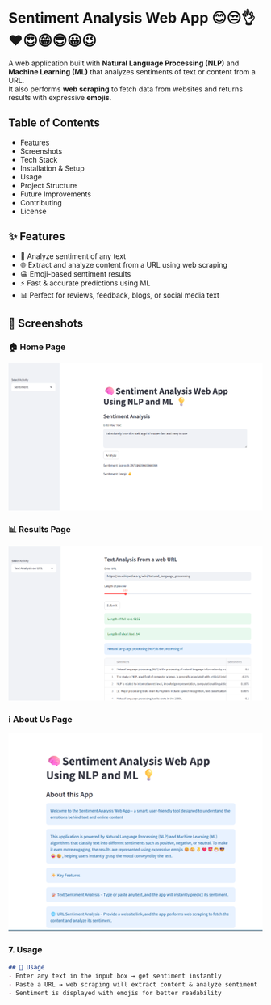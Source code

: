 # Sentiment Analysis Web App 😊😒👌❤️😍😁😎😀😉

A web application built with **Natural Language Processing (NLP)** and **Machine Learning (ML)** that analyzes sentiments of text or content from a URL.  
It also performs **web scraping** to fetch data from websites and returns results with expressive **emojis**.
## Table of Contents
- Features
- Screenshots
- Tech Stack
- Installation & Setup
- Usage
- Project Structure
- Future Improvements
- Contributing
- License
## ✨ Features
- 📝 Analyze sentiment of any text
- 🌐 Extract and analyze content from a URL using web scraping
- 😀 Emoji-based sentiment results
- ⚡ Fast & accurate predictions using ML
- 📊 Perfect for reviews, feedback, blogs, or social media text
## 📸 Screenshots

### 🏠 Home Page
![Home Page](Screenshots/home.png)

### 📊 Results Page
![Results Page](Screenshots/hh.png)

### ℹ️ About Us Page
![About Us Page](Screenshots/about.png)


### 7. **Usage**  
```markdown
## 🚀 Usage
- Enter any text in the input box → get sentiment instantly
- Paste a URL → web scraping will extract content & analyze sentiment
- Sentiment is displayed with emojis for better readability

